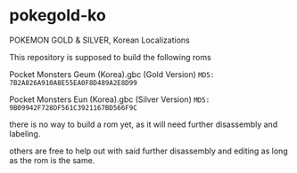 # pokegold-ko
POKEMON GOLD & SILVER, Korean Localizations

This repository is supposed to build the following roms

Pocket Monsters Geum (Korea).gbc (Gold Version) ``MD5: 7B2A826A910A8E55EA0F8D489A2E8D99``

Pocket Monsters Eun (Korea).gbc (Silver Version) ``MD5: 9B09942F728DF561C3921167BD566F9C``

there is no way to build a rom yet, as it will need further disassembly and labeling.

others are free to help out with said further disassembly and editing as long as the rom is the same.
